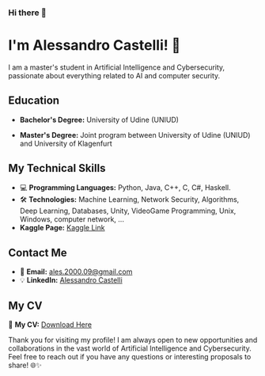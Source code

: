 ### Hi there 👋

# I'm Alessandro Castelli! 👋

I am a master's student in Artificial Intelligence and Cybersecurity, passionate about everything related to AI and computer security.

## Education

- **Bachelor's Degree:**
  University of Udine (UNIUD)

- **Master's Degree:**
  Joint program between University of Udine (UNIUD) and University of Klagenfurt

## My Technical Skills

- 💻 **Programming Languages:** Python, Java, C++, C, C#, Haskell.
- 🛠️ **Technologies:** Machine Learning, Network Security, Algorithms, Deep Learning, Databases, Unity, VideoGame Programming, Unix, Windows, computer network, ...
- **Kaggle Page:** [Kaggle Link](https://www.kaggle.com/alessandromajumba/code?scroll=true)

## Contact Me

- 📨 **Email:** ales.2000.09@gmail.com
- 💡 **LinkedIn:** [Alessandro Castelli](https://www.linkedin.com/in/alessandro-castelli-685103222/)

## My CV
📄 **My CV:** [Download Here](https://github.com/Alessandro-Castelli/Alessandro-Castelli/blob/main/Curriculum_Vitae_Alessandro_Castelli.pdf)

Thank you for visiting my profile! I am always open to new opportunities and collaborations in the vast world of Artificial Intelligence and Cybersecurity. Feel free to reach out if you have any questions or interesting proposals to share! 🌐✨
